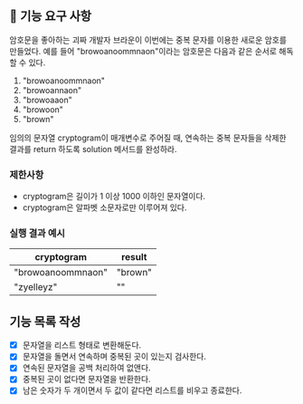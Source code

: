 ## 🚀 기능 요구 사항

암호문을 좋아하는 괴짜 개발자 브라운이 이번에는 중복 문자를 이용한 새로운 암호를 만들었다. 예를 들어 "browoanoommnaon"이라는 암호문은 다음과 같은 순서로 해독할 수 있다.

1. "browoanoommnaon"
2. "browoannaon"
3. "browoaaon"
4. "browoon"
5. "brown"

임의의 문자열 cryptogram이 매개변수로 주어질 때, 연속하는 중복 문자들을 삭제한 결과를 return 하도록 solution 메서드를 완성하라.

### 제한사항

- cryptogram은 길이가 1 이상 1000 이하인 문자열이다.
- cryptogram은 알파벳 소문자로만 이루어져 있다.

### 실행 결과 예시

| cryptogram | result |
| --- | --- |
| "browoanoommnaon" | "brown" |
| "zyelleyz" | "" |

## 기능 목록 작성
- [x] 문자열을 리스트 형태로 변환해둔다.
- [x] 문자열을 돌면서 연속하며 중복된 곳이 있는지 검사한다.
- [x] 연속된 문자열을 공백 처리하여 없앤다.
- [x] 중복된 곳이 없다면 문자열을 반환한다.
- [x] 남은 숫자가 두 개이면서 두 값이 같다면 리스트를 비우고 종료한다.
